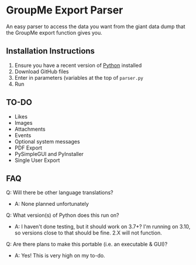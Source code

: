 # GroupMe Export Parser
 An easy parser to access the data you want from the giant data dump that the GroupMe export function gives you.

## Installation Instructions
1. Ensure you have a recent version of [Python](https://python.org) installed
2. Download GitHub files
3. Enter in parameters (variables at the top of `parser.py`
4. Run


## TO-DO
- Likes
- Images
- Attachments
- Events
- Optional system messages
- PDF Export
- PySimpleGUI and PyInstaller
- Single User Export


## FAQ
Q: Will there be other language translations? 

- A: None planned unfortunately

Q: What version(s) of Python does this run on?

- A: I haven't done testing, but it should work on 3.7+? I'm running on 3.10, so versions close to that should be fine. 2.X will not function.

Q: Are there plans to make this portable (i.e. an executable & GUI)?

- A: Yes! This is very high on my to-do. 
